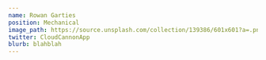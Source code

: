 ```yaml
---
name: Rowan Garties
position: Mechanical
image_path: https://source.unsplash.com/collection/139386/601x601?a=.png
twitter: CloudCannonApp
blurb: blahblah
---
```

